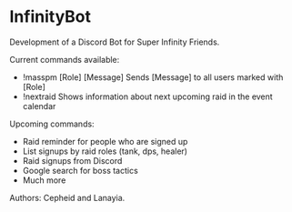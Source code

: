 # InfinityBot
Development of a Discord Bot for Super Infinity Friends.

Current commands available:

- !masspm [Role] [Message]      Sends [Message] to all users marked with [Role]
- !nextraid                     Shows information about next upcoming raid in the event calendar

Upcoming commands:

- Raid reminder for people who are signed up
- List signups by raid roles (tank, dps, healer)
- Raid signups from Discord
- Google search for boss tactics
- Much more


Authors: Cepheid and Lanayia.
